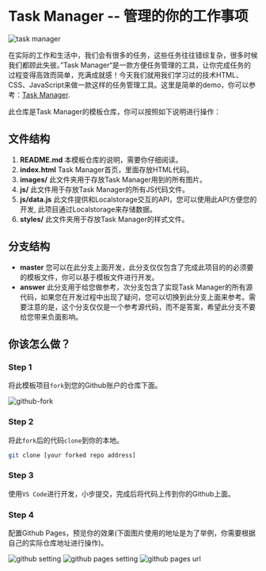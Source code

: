 # Task Manager -- 管理的你的工作事项

![task manager](https://icon.qiantucdn.com/20200617/16e0d6708bdbc64f4f7e9c6929928de72)

在实际的工作和生活中，我们会有很多的任务，这些任务往往错综复杂，很多时候我们都顾此失彼。”Task Manager“是一款方便任务管理的工具，让你完成任务的过程变得高效而简单，充满成就感！今天我们就用我们学习过的技术HTML、CSS、JavaScript来做一款这样的任务管理工具。这里是简单的demo，你可以参考：[Task Manager](https://web-practices.github.io/task-manager/).

此仓库是Task Manager的模板仓库，你可以按照如下说明进行操作：

## 文件结构

1. **README.md** 本模板仓库的说明，需要你仔细阅读。
2. **index.html** Task Manager首页，里面存放HTML代码。
3. **images/** 此文件夹用于存放Task Manager用到的所有图片。
4. **js/** 此文件用于存放Task Manager的所有JS代码文件。
5. **js/data.js** 此文件提供和Localstorage交互的API，您可以使用此API方便您的开发, 此项目通过Localstorage来存储数据。
6. **styles/** 此文件夹用于存放Task Manager的样式文件。

## 分支结构

* **master** 您可以在此分支上面开发，此分支仅仅包含了完成此项目的的必须要的模板文件，你可以基于模板文件进行开发。
* **answer** 此分支用于给您做参考，次分支包含了实现Task Manager的所有源代码，如果您在开发过程中出现了疑问，您可以切换到此分支上面来参考。需要注意的是，这个分支仅仅是一个参考源代码，而不是答案，希望此分支不要给您带来负面影响。

## 你该怎么做？

### Step 1

将此模板项目`fork`到您的Github账户的仓库下面。

![github-fork](https://tva1.sinaimg.cn/large/007S8ZIlly1gh86umaeduj312u03qaak.jpg)

### Step 2

将此`fork`后的代码`clone`到你的本地。

```bash
git clone [your forked repo address]
```

### Step 3

使用`VS Code`进行开发，小步提交，完成后将代码上传到你的Github上面。

### Step 4

配置Github Pages，预览你的效果(下面图片使用的地址是为了举例，你需要根据自己的实际仓库地址进行操作)。

![github setting](https://tva1.sinaimg.cn/large/007S8ZIlly1gh4riwsbvij31po0hgtd5.jpg)
![github pages setting](https://tva1.sinaimg.cn/large/007S8ZIlly1gh4rjm6jy0j31dm0pa436.jpg)
![github pages url](https://tva1.sinaimg.cn/large/007S8ZIlly1gh4rjzza5xj31by0oo0wz.jpg)



